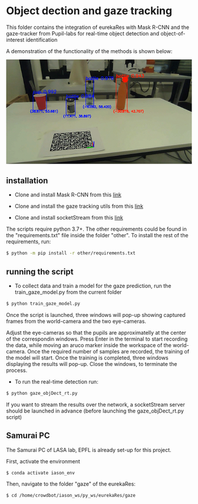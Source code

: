 # Object dection and gaze tracking

This folder contains the integration of eurekaRes with Mask R-CNN and the gaze-tracker from Pupil-labs for real-time object detection and object-of-interest identification

A demonstration of the functionality of the methods is shown below:

![](../docs/pics/gaze_objects.gif)

## installation

- Clone and install Mask R-CNN from this [link](https://github.com/matterport/Mask_RCNN)

- Clone and install the gaze tracking utils from this [link](https://github.com/epfl-lasa/gaze_tracking_object_recognition)

- Clone and install socketStream from this [link](https://github.com/yias/socketStream)

The scripts require python 3.7+. The other requirements could be found in the "requirements.txt" file inside the folder "other". To install the rest of the requirements, run:

```bash
$ python -m pip install -r other/requirements.txt
```

## running the script

- To collect data and train a model for the gaze prediction, run the train_gaze_model.py from the current folder

```bash
$ python train_gaze_model.py
```
Once the script is launched, three windows will pop-up showing captured frames from the world-camera and the two eye-cameras.

Adjust the eye-cameras so that the pupils are approximatelly at the center of the correspondin windows. Press Enter in the terminal to start recording the data, while moving an aruco marker inside the workspace of the world-camera. Once the required number of samples are recorded, the training of the model will start. Once the training is completed, three windows displaying the results will pop-up. Close the windows, to terminate the process.

- To run the real-time detection run:

```bash
$ python gaze_objDect_rt.py
```
If you want to stream the results over the network, a socketStream server should be launched in advance (before launching the gaze_objDect_rt.py script)

## Samurai PC

The Samurai PC of LASA lab, EPFL is already set-up for this project.

First, activate the environment

```bash
$ conda activate iason_env
```

Then, navigate to the folder "gaze" of the eurekaRes:

```bash
$ cd /home/crowdbot/iason_ws/py_ws/eurekaRes/gaze
```
